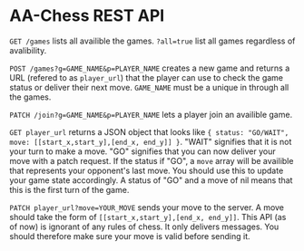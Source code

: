 # AA-Chess REST API

`GET /games` lists all availible the games. `?all=true` list all games regardless of avalibility.

`POST /games?g=GAME_NAME&p=PLAYER_NAME` creates a new game and returns a URL (refered to as `player_url`) that the player can use to check the game status or deliver their next move. `GAME_NAME` must be a unique in through all the games.

`PATCH /join?g=GAME_NAME&p=PLAYER_NAME` lets a player join an availible game.

`GET player_url` returns a JSON object that looks like `{ status: "GO/WAIT", move: [[start_x,start_y],[end_x, end_y]] }`. "WAIT" signifies that it is not your turn to make a move. "GO" signifies that you can now deliver your move with a patch request. If the status if "GO", a `move` array will be availible that represents your opponent's last move. You should use this to update your game state accordingly. A status of "GO" and a move of nil means that this is the first turn of the game.

`PATCH player_url?move=YOUR_MOVE` sends your move to the server. A move should take the form of `[[start_x,start_y],[end_x, end_y]]`. This API (as of now) is ignorant of any rules of chess. It only delivers messages. You should therefore make sure your move is valid before sending it.
